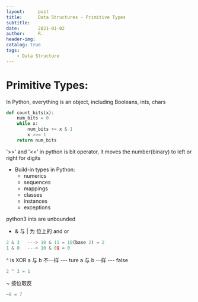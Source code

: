 ```yaml
---
layout:     post
title:      Data Structures - Primitive Types
subtitle:   
date:       2021-01-02
author:     R.
header-img: 
catalog: true
tags:
    - Data Structure
---
```


# Primitive Types:

In Python, everything is an object, including Booleans, ints, chars 
```python
def count_bits(x):
    num_bits = 0
    while x:
        num_bits += x & 1
        x >>= 1
    return num_bits
```
'>>' and '<<' in python is bit operator, it moves the number(binary) to left or right for digits 

* Build-in types in Python: 
    - numerics  
    - sequences 
    - mappings 
    - classes
    - instances 
    - exceptions 

python3 ints are unbounded 

- & 与 | 为 位上的 and  or
```python
2 & 3   ---> 10 & 11 = 10(base 2) = 2 
1 & 0   ---> 10 & 01 = 0 
```
^ is XOR
a 与 b 不一样 --- ture
a 与 b 一样   --- false
```python
2 ^ 3 = 1
```

~ 按位取反
```python
~8 = 7 
```
